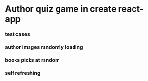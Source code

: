 # Author quiz game in create react-app

### test cases
### author images randomly loading
### books picks at random
### self refreshing
